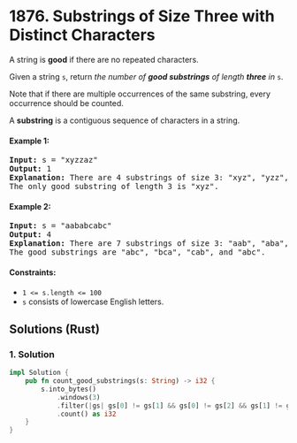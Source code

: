 # 1876. Substrings of Size Three with Distinct Characters
A string is **good** if there are no repeated characters.

Given a string `s`, return *the number of **good substrings** of length **three** in* `s`.

Note that if there are multiple occurrences of the same substring, every occurrence should be counted.

A **substring** is a contiguous sequence of characters in a string.

#### Example 1:
<pre>
<strong>Input:</strong> s = "xyzzaz"
<strong>Output:</strong> 1
<strong>Explanation:</strong> There are 4 substrings of size 3: "xyz", "yzz", "zza", and "zaz".
The only good substring of length 3 is "xyz".
</pre>

#### Example 2:
<pre>
<strong>Input:</strong> s = "aababcabc"
<strong>Output:</strong> 4
<strong>Explanation:</strong> There are 7 substrings of size 3: "aab", "aba", "bab", "abc", "bca", "cab", and "abc".
The good substrings are "abc", "bca", "cab", and "abc".
</pre>

#### Constraints:
* `1 <= s.length <= 100`
* `s` consists of lowercase English letters.

## Solutions (Rust)

### 1. Solution
```Rust
impl Solution {
    pub fn count_good_substrings(s: String) -> i32 {
        s.into_bytes()
            .windows(3)
            .filter(|gs| gs[0] != gs[1] && gs[0] != gs[2] && gs[1] != gs[2])
            .count() as i32
    }
}
```
